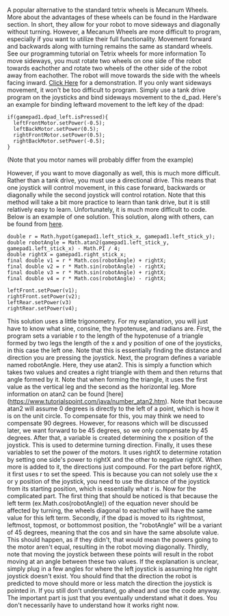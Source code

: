 A popular alternative to the standard tetrix wheels is Mecanum Wheels. More about the advantages of these wheels can be found in the Hardware section. In short, they allow for your robot to move sideways and diagonally without turning.
However, a Mecanum Wheels are more difficult to program, especially if you want to utilize their full functionality.
Movement forward and backwards along with turning remains the same as standard wheels. See our programming tutorial on Tetrix wheels for more information
To move sideways, you must rotate two wheels on one side of the robot towards eachother and rotate two wheels of the other side of the robot away from eachother. The robot will move towards the side with the wheels facing inward. [Click Here](https://www.youtube.com/watch?v=Ne09Y72zW_Y) for a demonstration. If you only want sideways movement, it won't be too difficult to program. Simply use a tank drive program on the joysticks and bind sideways movement to the d_pad.
Here's an example for binding leftward movement to the left key of the dpad:
```
if(gamepad1.dpad_left.isPressed){
  leftFrontMotor.setPower(-0.5);
  leftBackMotor.setPower(0.5);
  rightFrontMotor.setPower(0.5);
  rightBackMotor.setPower(-0.5);
}
```
(Note that you motor names will probably differ from the example)

However, if you want to move diagonally as well, this is much more difficult. Rather than a tank drive, you must use a directional drive. This means that one joystick will control movement, in this case forward, backwards or diagonally while the second joystick will control rotation.
Note that this method will take a bit more practice to learn than tank drive, but it is still relatively easy to learn.
Unfortunately, it is much more difficult to code. Below is an example of one solution. This solution, along with others, can be found from [here](https://ftcforum.usfirst.org/forum/ftc-technology/android-studio/6361-mecanum-wheels-drive-code-example).
```
double r = Math.hypot(gamepad1.left_stick_x, gamepad1.left_stick_y);
double robotAngle = Math.atan2(gamepad1.left_stick_y, gamepad1.left_stick_x) - Math.PI / 4;
double rightX = gamepad1.right_stick_x;
final double v1 = r * Math.cos(robotAngle) + rightX;
final double v2 = r * Math.sin(robotAngle) - rightX;
final double v3 = r * Math.sin(robotAngle) + rightX;
final double v4 = r * Math.cos(robotAngle) - rightX;

leftFront.setPower(v1);
rightFront.setPower(v2);
leftRear.setPower(v3)
rightRear.setPower(v4);
```
This solution uses a little trigonometry. For my explanation, you will just have to know what sine, consine, the hypotenuse, and radians are.
First, the program sets a variable r to the length of the hypotenuse of a triangle formed by two legs the length of the x and y position of one of the joysticks, in this case the left one.
Note that this is essentially finding the distance and direction you are pressing the joystick.
Next, the program defines a variable named robotAngle. Here, they use atan2. This is simply a function which takes two values and creates a right triangle with them and then returns that angle formed by it. Note that when forming the triangle, it uses the first value as the vertical leg and the second as the horizontal leg. More information on atan2 can be found [here] (https://www.tutorialspoint.com/java/number_atan2.htm). Note that because atan2 will assume 0 degrees is directly to the left of a point, which is how it is on the unit circle. To compensate for this, you may think we need to compensate 90 degrees. However, for reasons which will be discussed later, we want forward to be 45 degrees, so we only compensate by 45 degrees.
After that, a variable is created determining the x position of the joystick. This is used to determine turning direction.
Finally, it uses these variables to set the power of the motors. It uses rightX to determine rotation by setting one side's power to rightX and the other to negative rightX. When more is added to it, the directions just compound. For the part before rightX, it first uses r to set the speed. This is because you can not solely use the x or y position of the joystick, you need to use the distance of the joystick from its starting position, which is essentially what r is.
Now for the complicated part. The first thing that should be noticed is that because the left term (ex.Math.cos(robotAngle)) of the equation never should be affected by turning, the wheels diagonal to eachother will have the same value for this left term. Secondly, if the dpad is moved to its rightmost, leftmost, topmost, or bottommost position, the "robotAngle" will be a variant of 45 degrees, meaning that the cos and sin have the same absolute value. This should happen, as if they didn't, that would mean the powers going to the motor aren't equal, resulting in the robot moving diagonally. Thirdly, note that moving the joystick between these points will result in the robot moving at an angle between these two values.
If the explanation is unclear, simply plug in a few angles for where the left joystick is assuming hte right joystick doesn't exist. You should find that the direction the robot is predicted to move should more or less match the direction the joystick is pointed in.
If you still don't understand, go ahead and use the code anyway. The important part is just that you eventually understand what it does. You don't necessarily have to understand how it works right now.

